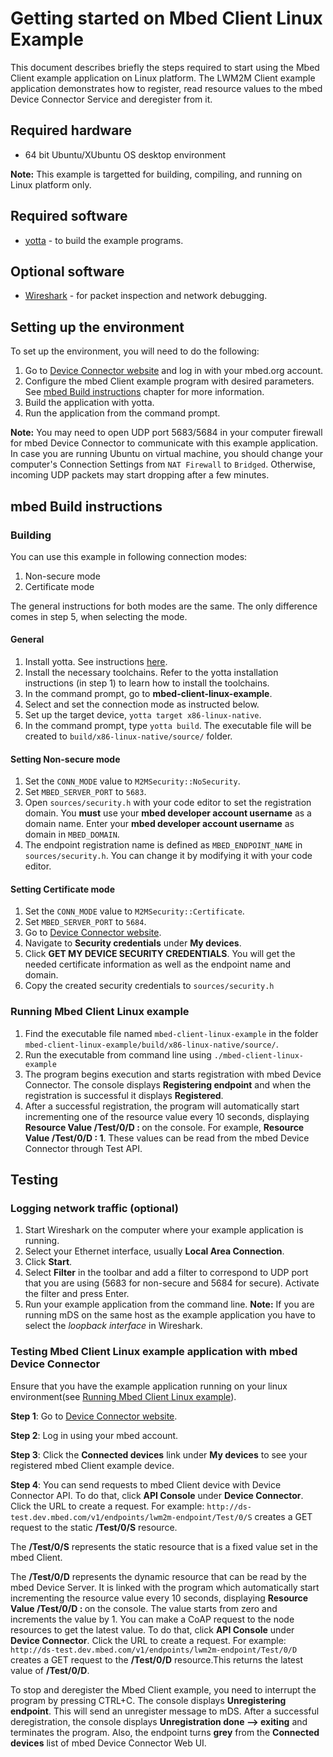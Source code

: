 # Getting started on Mbed Client Linux Example

This document describes briefly the steps required to start using the Mbed Client example application on Linux platform. The LWM2M Client example application demonstrates how to register, read resource values  to the mbed Device Connector Service and deregister from it.

## Required hardware

* 64 bit Ubuntu/XUbuntu OS desktop environment

**Note:** This example is targetted for building, compiling, and running on Linux platform only. 

## Required software

* [yotta](http://docs.yottabuild.org/#installing) - to build the example programs.

## Optional software
* [Wireshark](https://www.wireshark.org/) - for packet inspection and network debugging.

## Setting up the environment

To set up the environment, you will need to do the following:

1. Go to [Device Connector website](http://connector-test.dev.mbed.com) and log in with your mbed.org account.
2. Configure the mbed Client example program with desired parameters. See [mbed Build instructions](#mbed-Build-instructions) chapter for more information.
4. Build the application with yotta.
5. Run the application from the command prompt.

**Note:** You may need to open UDP port 5683/5684 in your computer firewall for mbed Device Connector to communicate with this example application.
In case you are running Ubuntu on virtual machine, you should change your computer's Connection Settings from `NAT Firewall` to `Bridged`. Otherwise, incoming UDP packets may start dropping after a few minutes. 

## mbed Build instructions		
		
### Building
You can use this example in following connection modes:

1. Non-secure mode
2. Certificate mode

The general instructions for both modes are the same. The only difference comes in step 5, when selecting the mode.

#### General 
1. Install yotta. See instructions [here](http://docs.yottabuild.org/#installing).
2. Install the necessary toolchains. Refer to the yotta installation instructions (in step 1) to learn how to install the toolchains.
3. In the command prompt, go to **mbed-client-linux-example**.
4. Select and set the connection mode as instructed below.
5. Set up the target device, `yotta target x86-linux-native`.
6. In the command prompt, type `yotta build`. The executable file will be created to `build/x86-linux-native/source/` folder.

#### Setting Non-secure mode
1. Set the `CONN_MODE` value to `M2MSecurity::NoSecurity`.
2. Set `MBED_SERVER_PORT` to `5683`.
3. Open `sources/security.h` with your code editor to set the registration domain. You **must** use your **mbed developer account username** as a domain name. Enter your **mbed developer account username** as domain in `MBED_DOMAIN`.
4. The endpoint registration name is defined as `MBED_ENDPOINT_NAME` in `sources/security.h`. You can change it by modifying it with your code editor.

#### Setting Certificate mode
1. Set the `CONN_MODE` value to `M2MSecurity::Certificate`.
2. Set `MBED_SERVER_PORT` to `5684`.
3. Go to  [Device Connector website](http://connector-test.dev.mbed.com).
4. Navigate to **Security credentials** under **My devices**.
5. Click **GET MY DEVICE SECURITY CREDENTIALS**. You will get the needed certificate information as well as the endpoint name and domain.
6. Copy the created security credentials to `sources/security.h`

### Running Mbed Client Linux example

1. Find the executable file named `mbed-client-linux-example` in the folder `mbed-client-linux-example/build/x86-linux-native/source/`.
2. Run the executable from command line using `./mbed-client-linux-example`
3. The program begins execution and starts registration with mbed Device Connector. The console displays **Registering endpoint** and when the registration is successful it displays **Registered**.
4. After a successful registration, the program will automatically start incrementing one of the resource value every 10 seconds, displaying **Resource Value /Test/0/D : <Value>** on the console. For example, **Resource Value /Test/0/D : 1**. These values can be read from the mbed Device Connector through Test API.

## Testing

### Logging network traffic (optional)

1. Start Wireshark on the computer where your example application is running.
2. Select your Ethernet interface, usually **Local Area Connection**.
3. Click **Start**.
4. Select **Filter** in the toolbar and add a filter to correspond to UDP port that you are using (5683 for non-secure and 5684 for secure). Activate the filter and press Enter.
5. Run your example application from the command line.
**Note:** If you are running mDS on the same host as the example application you have to select the _loopback interface_ in Wireshark.


### Testing Mbed Client Linux example application with mbed Device Connector

Ensure that you have the example application running on your linux environment(see [Running Mbed Client Linux example](#running-mbed-client-linux-example)).

**Step 1**: Go to [Device Connector website](http://connector-test.dev.mbed.com).

**Step 2**: Log in using your mbed account.

**Step 3**: Click the **Connected devices** link under **My devices** to see your registered mbed Client example device.

**Step 4**: You can send requests to mbed Client device with Device Connector API. To do that, click **API Console** under **Device Connector**. Click the URL to create a request. For example: `http://ds-test.dev.mbed.com/v1/endpoints/lwm2m-endpoint/Test/0/S` creates a GET request to the static **/Test/0/S** resource.

The **/Test/0/S** represents the static resource that is a fixed value set in the mbed Client. 

The **/Test/0/D** represents the dynamic resource that can be read by the mbed Device Server. It is linked with the program which automatically start incrementing the resource value every 10 seconds, displaying **Resource Value /Test/0/D : <Value>** on the console. The value starts from zero and increments the value by 1. You can make a CoAP request to the node resources to get the latest value. To do that, click **API Console** under **Device Connector**. Click the URL to create a request. For example: `http://ds-test.dev.mbed.com/v1/endpoints/lwm2m-endpoint/Test/0/D` creates a GET request to the **/Test/0/D** resource.This returns the latest value of **/Test/0/D**. 

To stop and deregister the Mbed Client example, you need to interrupt the program by pressing CTRL+C. The console displays **Unregistering endpoint**. This will send an unregister message to mDS. After a successful deregistration, the console displays **Unregistration done --> exiting** and terminates the program. Also, the endpoint turns **grey** from the **Connected devices** list of mbed Device Connector Web UI.
